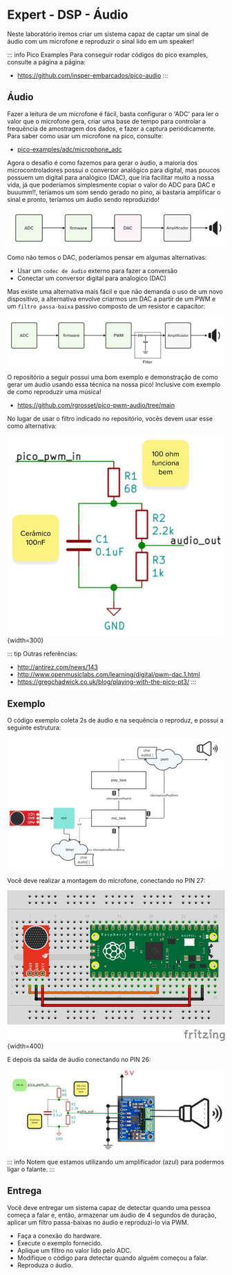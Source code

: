 # Expert - DSP - Áudio

Neste laboratório iremos criar um sistema capaz de captar um sinal de áudio com um microfone e reproduzir o sinal lido em um speaker! 

::: info Pico Examples
Para conseguir rodar códigos do pico examples, consulte a página a página:

- https://github.com/insper-embarcados/pico-audio
:::

## Áudio

Fazer a leitura de um microfone é fácil, basta configurar o 'ADC' para ler o valor que o microfone gera, criar uma base de tempo para controlar a frequência de amostragem dos dados, e fazer a captura periódicamente. Para saber como usar um microfone na pico, consulte:

- [pico-examples/adc/microphone_adc]( https://github.com/raspberrypi/pico-examples/tree/master/adc/microphone_adc)

Agora o desafio é como fazemos para gerar o áudio, a maioria dos microcontroladores possui o conversor analógico para digital, mas poucos possuem um digital para analógico (DAC), que iria facilitar muito a nossa vida, já que poderíamos simplesmente copiar o valor do ADC para DAC e buuumm!!, teríamos um som sendo gerado no pino, ai bastaria amplificar o sinal e pronto, teríamos um áudio sendo reproduzido!

![](imgs-dsp/adc-dac.png)

Como não temos o DAC, poderíamos pensar em algumas alternativas:

- Usar um `codec de áudio` externo para fazer a conversão
- Conectar um conversor digital para analogico (DAC) 

Mas existe uma alternativa mais fácil e que não demanda o uso de um novo dispositivo, a alternativa envolve criarmos um DAC a partir de um PWM e um `filtro passa-baixa` passivo composto de um resistor e capacitor:

![](imgs-dsp/adc-pwm.png)

O repositório a seguir possui uma bom exemplo e demonstração de como gerar um áudio usando essa técnica na nossa pico! Inclusive com exemplo de como reproduzir uma música!

- https://github.com/rgrosset/pico-pwm-audio/tree/main

No lugar de usar o filtro indicado no repositório, vocês devem usar esse como alternativa: 

![](imgs-dsp/pwm-filter.png){width=300}

::: tip
Outras referências: 

- http://antirez.com/news/143
- http://www.openmusiclabs.com/learning/digital/pwm-dac.1.html
- https://gregchadwick.co.uk/blog/playing-with-the-pico-pt3/
:::

## Exemplo

O código exemplo coleta 2s de áudio e na sequência o reproduz, e possui a seguinte estrutura:

![](imgs-dsp/mic-audio.png)

Você deve realizar a montagem do microfone, conectando no PIN 27:

![](https://github.com/raspberrypi/pico-examples/raw/master/adc/microphone_adc/microphone_adc_bb.png){width=400}

E depois da saída de áudio conectando no PIN 26:

![](imgs-dsp/pwm-out.png)

::: info
Notem que estamos utilizando um amplificador (azul) para podermos ligar o falante.
:::

## Entrega

Você deve entregar um sistema capaz de detectar quando uma pessoa começa a falar e, então, armazenar um áudio de 4 segundos de duração, aplicar um filtro passa-baixas no áudio e reproduzi-lo via PWM.

- Faça a conexão do hardware.
- Execute o exemplo fornecido.
- Aplique um filtro no valor lido pelo ADC.
- Modifique o código para detectar quando alguém começou a falar.
- Reproduza o áudio.
